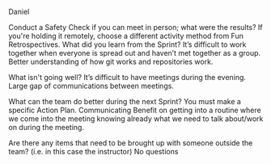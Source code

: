 Daniel

Conduct a Safety Check if you can meet in person; what were the results? If you're holding it remotely, choose a different activity method from Fun Retrospectives.
What did you learn from the Sprint?
It’s difficult to work together when everyone is spread out and haven’t met together as a group.
Better understanding of how git works and repositories work.

What isn't going well?
It’s difficult to have meetings during the evening.
Large gap of communications between meetings.

What can the team do better during the next Sprint? You must make a specific Action Plan.
Communicating
Benefit on getting into a routine where we come into the meeting knowing already what we need to talk about/work on during the meeting.

Are there any items that need to be brought up with someone outside the team? (i.e. in this case the instructor)
No questions